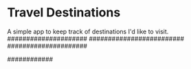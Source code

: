 # Travel Destinations

A simple app to keep track of destinations I'd like to visit.
#####################
#########################
#####################


############


####



####
